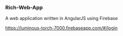 ### Rich-Web-App
A web application written in AngularJS using Firebase

https://luminous-torch-7000.firebaseapp.com/#/login
